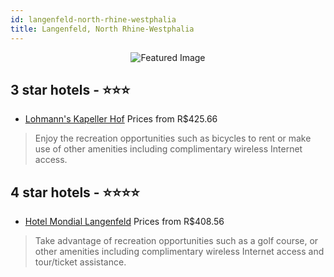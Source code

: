 ```yaml
---
id: langenfeld-north-rhine-westphalia
title: Langenfeld, North Rhine-Westphalia
---
```


<center><img src="https://i.travelapi.com/hotels/1000000/10000/7800/7723/f077648c_z.jpg" alt="Featured Image" /></center>


##  3 star hotels - ⭐️⭐️⭐️

-    [Lohmann's Kapeller Hof](https://www.hurb.com/br/hotels/langenfeld/lohmann-s-kapeller-hof-JNP-JP591087?cmp=18055) Prices from R$425.66
   > Enjoy the recreation opportunities such as bicycles to rent or make use of other amenities including complimentary wireless Internet access.

##  4 star hotels - ⭐️⭐️⭐️⭐️

-    [Hotel Mondial Langenfeld](https://www.hurb.com/br/hotels/langenfeld/hotel-mondial-langenfeld-JNP-JP787540?cmp=18055) Prices from R$408.56
   > Take advantage of recreation opportunities such as a golf course, or other amenities including complimentary wireless Internet access and tour/ticket assistance.
